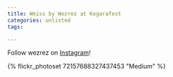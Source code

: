 ```yaml
---
title: Weiss by Wezrez at Kogarafest
categories: unlisted
tags: 

---
```


Follow wezrez on [Instagram](https://www.instagram.com/wezrez)! 

{% flickr_photoset 72157688327437453 "Medium" %}